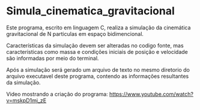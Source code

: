 # Simula_cinematica_gravitacional
   Este programa, escrito em linguagem C, realiza a simulação da cinemática gravitacional de N particulas
em espaço bidimencional.

   Características da simulação devem ser alteradas no codigo fonte, mas caracteristicas como massa e
condições iniciais de posição e velocidade são informadas por meio do terminal.

   Após a simulação será gerado um arquivo de texto no mesmo diretorio do arquivo executavel deste programa,
contendo as informações resultantes da simulação.
    
    
Video mostrando a criação do programa: https://www.youtube.com/watch?v=mskpD1mj_zE 
